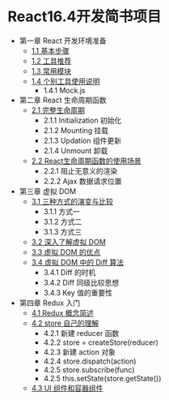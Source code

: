 # React16.4开发简书项目

-  第一章 React 开发环境准备
    - [1.1 基本步骤](https://github.com/514723273/After-Reading/blob/master/React16.4%E5%BC%80%E5%8F%91%E7%AE%80%E4%B9%A6%E9%A1%B9%E7%9B%AE/Content.md#11-%E5%9F%BA%E6%9C%AC%E6%AD%A5%E9%AA%A4)
    - [1.2 工具推荐](https://github.com/514723273/After-Reading/blob/master/React16.4%E5%BC%80%E5%8F%91%E7%AE%80%E4%B9%A6%E9%A1%B9%E7%9B%AE/Content.md#12-%E5%B7%A5%E5%85%B7%E6%8E%A8%E8%8D%90)
    - [1.3 常用模块](https://github.com/514723273/After-Reading/blob/master/React16.4%E5%BC%80%E5%8F%91%E7%AE%80%E4%B9%A6%E9%A1%B9%E7%9B%AE/Content.md#13-%E5%B8%B8%E7%94%A8%E6%A8%A1%E5%9D%97)
    - [1.4 个别工具使用说明](https://github.com/514723273/After-Reading/blob/master/React16.4%E5%BC%80%E5%8F%91%E7%AE%80%E4%B9%A6%E9%A1%B9%E7%9B%AE/Content.md#14-%E4%B8%AA%E5%88%AB%E5%B7%A5%E5%85%B7%E4%BD%BF%E7%94%A8%E8%AF%B4%E6%98%8E)
        - 1.4.1 Mock.js
- 第二章 React 生命周期函数
    - [2.1 完整生命周期](https://github.com/514723273/After-Reading/blob/master/React16.4%E5%BC%80%E5%8F%91%E7%AE%80%E4%B9%A6%E9%A1%B9%E7%9B%AE/Content.md#21-%E5%AE%8C%E6%95%B4%E7%94%9F%E5%91%BD%E5%91%A8%E6%9C%9F)
        - 2.1.1 Initialization 初始化
        - 2.1.2 Mounting 挂载
        - 2.1.3 Updation 组件更新
        - 2.1.4 Unmount 卸载
    - [2.2 React生命周期函数的使用场景](https://github.com/514723273/After-Reading/blob/master/React16.4%E5%BC%80%E5%8F%91%E7%AE%80%E4%B9%A6%E9%A1%B9%E7%9B%AE/Content.md#22-react%E7%94%9F%E5%91%BD%E5%91%A8%E6%9C%9F%E5%87%BD%E6%95%B0%E7%9A%84%E4%BD%BF%E7%94%A8%E5%9C%BA%E6%99%AF)
        - 2.2.1 阻止无意义的渲染
        - 2.2.2 Ajax 数据请求位置
- 第三章 虚拟 DOM
  - [3.1 三种方式的演变与比较](https://github.com/514723273/After-Reading/blob/master/React16.4%E5%BC%80%E5%8F%91%E7%AE%80%E4%B9%A6%E9%A1%B9%E7%9B%AE/Content.md#31-%E4%B8%89%E7%A7%8D%E6%96%B9%E5%BC%8F%E7%9A%84%E6%BC%94%E5%8F%98%E4%B8%8E%E6%AF%94%E8%BE%83)
    - 3.1.1 方式一
    - 3.1.2 方式二
    - 3.1.3 方式三
  - [3.2 深入了解虚拟 DOM](https://github.com/514723273/After-Reading/blob/master/React16.4%E5%BC%80%E5%8F%91%E7%AE%80%E4%B9%A6%E9%A1%B9%E7%9B%AE/Content.md#32-%E6%B7%B1%E5%85%A5%E4%BA%86%E8%A7%A3%E8%99%9A%E6%8B%9F-dom)
  - [3.3 虚拟 DOM 的优点](https://github.com/514723273/After-Reading/blob/master/React16.4%E5%BC%80%E5%8F%91%E7%AE%80%E4%B9%A6%E9%A1%B9%E7%9B%AE/Content.md#33-%E8%99%9A%E6%8B%9F-dom-%E7%9A%84%E4%BC%98%E7%82%B9)
  - [3.4 虚拟 DOM 中的 Diff 算法](https://github.com/514723273/After-Reading/blob/master/React16.4%E5%BC%80%E5%8F%91%E7%AE%80%E4%B9%A6%E9%A1%B9%E7%9B%AE/Content.md#34-%E8%99%9A%E6%8B%9F-dom-%E4%B8%AD%E7%9A%84-diff-%E7%AE%97%E6%B3%95)
    - 3.4.1 Diff 的时机
    - 3.4.2 Diff 同级比较思想
    - 3.4.3 Key 值的重要性
- 第四章 Redux 入门
    - [4.1 Redux 概念简述](https://github.com/514723273/After-Reading/blob/master/React16.4%E5%BC%80%E5%8F%91%E7%AE%80%E4%B9%A6%E9%A1%B9%E7%9B%AE/Content.md#41-redux-%E6%A6%82%E5%BF%B5%E7%AE%80%E8%BF%B0)
    - [4.2 store 自己的理解](https://github.com/514723273/After-Reading/blob/master/React16.4%E5%BC%80%E5%8F%91%E7%AE%80%E4%B9%A6%E9%A1%B9%E7%9B%AE/Content.md#42-store-%E8%87%AA%E5%B7%B1%E7%9A%84%E7%90%86%E8%A7%A3)
        - 4.2.1 新建 reducer 函数
        - 4.2.2 store = createStore(reducer)
        - 4.2.3 新建 action 对象
        - 4.2.4 store.dispatch(action)
        - 4.2.5 store.subscribe(func)
        - 4.2.5 this.setState(store.getState())
    - [4.3 UI 组件和容器组件](https://github.com/514723273/After-Reading/blob/master/React16.4%E5%BC%80%E5%8F%91%E7%AE%80%E4%B9%A6%E9%A1%B9%E7%9B%AE/Content.md#43-ui-%E7%BB%84%E4%BB%B6%E5%92%8C%E5%AE%B9%E5%99%A8%E7%BB%84%E4%BB%B6)

